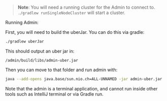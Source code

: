 > **Note**: You will need a running cluster for the Admin to connect to. `./gradlew runSingleNodeCluster` will start a cluster.

Running Admin:

First, you will need to build the uberJar. You can do this via gradle:

```bash
./gradlew uberJar
```

This should output an uber jar in:

`/admin/build/libs/admin-uber.jar`

Then you can move to that folder and run admin with:

```bash
java --add-opens java.base/sun.nio.ch=ALL-UNNAMED -jar admin-uber.jar
```

Note that the admin is a terminal application, and cannot run inside other tools such as IntelliJ terminal or via Gradle run.